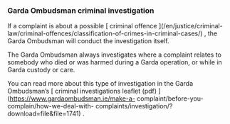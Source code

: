 ###  **Garda Ombudsman criminal investigation**

If a complaint is about a possible [ criminal offence ](/en/justice/criminal-
law/criminal-offences/classification-of-crimes-in-criminal-cases/) , the Garda
Ombudsman will conduct the investigation itself.

The Garda Ombudsman always investigates where a complaint relates to somebody
who died or was harmed during a Garda operation, or while in Garda custody or
care.

You can read more about this type of investigation in the Garda Ombudsman’s [
criminal investigations leaflet (pdf) ](https://www.gardaombudsman.ie/make-a-
complaint/before-you-complain/how-we-deal-with-
complaints/investigation/?download=file&file=1741) .
